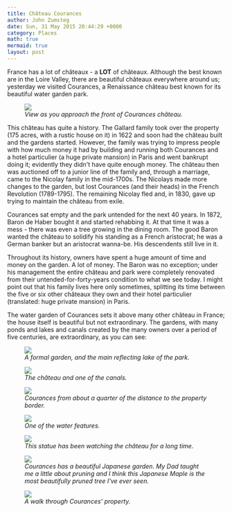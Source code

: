 ```yaml
---
title: Château Courances
author: John Zumsteg
date: Sun, 31 May 2015 20:44:29 +0000
category: Places
math: true
mermaid: true
layout: post
---
```

France has a lot of châteaux - a <strong>LOT</strong> of châteaux. Although the best known are in the Loire Valley, there are beautiful châteaux everywhere around us; yesterday we visited Courances, a Renaissance château best known for its beautiful water garden park.

<figure>
	<img src="{{site.url}}/assets/images/2015/05/20150530_DSC05077.jpg"/>
	<figcaption><em>View as you approach the front of Courances château.</em></figcaption>
</figure>



This château has quite a history. The Gallard family took over the property (175 acres, with a rustic house on it) in 1622 and soon had the château built and the gardens started. However, the family was trying to impress people with how much money it had by building and running both Courances and a hotel particulier (a huge private mansion) in Paris and went bankrupt doing it; evidently they didn't have quite enough money. The château then was auctioned off to a junior line of the family and, through a marriage, came to the Nicolay family in the mid-1700s. The Nicolays made more changes to the garden, but lost Courances (and their heads) in the French Revolution (1789-1795). The remaining Nicolay fled and, in 1830, gave up trying to maintain the château from exile.

Courances sat empty and the park untended for the next 40 years. In 1872, Baron de Haber bought it and started rehabbing it. At that time it was a mess - there was even a tree growing in the dining room. The good Baron wanted the château to solidify his standing as a French aristocrat; he was a German banker but an aristocrat wanna-be. His descendents still live in it.

Throughout its history, owners have spent a huge amount of time and money on the garden. A lot of money. The Baron was no exception; under his management the entire château and park were completely renovated from their untended-for-forty-years condition to what we see today. I might point out that his family lives here only sometimes, splitting its time between the five or six other châteaux they own and their hotel particulier (translated: huge private mansion) in Paris.

The water garden of Courances sets it above many other château in France; the house itself is beautiful but not extraordinary. The gardens, with many ponds and lakes and canals created by the many owners over a period of five centuries, are extraordinary, as you can see:

<figure>
	<img src="{{site.url}}/assets/images/2015/05/20150530_DSC05029.jpg"/>
	<figcaption><em>A formal garden, and the main reflecting lake of the park.</em></figcaption>
</figure>



<figure>
	<img src="{{site.url}}/assets/images/2015/05/20150530_DSC05056.jpg"/>
	<figcaption><em>The château and one of the canals.</em></figcaption>
</figure>



<figure>
	<img src="{{site.url}}/assets/images/2015/05/20150530_DSC05071.jpg"/>
	<figcaption><em>Courances from about a quarter of the distance to the property border.</em></figcaption>
</figure>



<figure>
	<img src="{{site.url}}/assets/images/2015/05/20150530_DSC05067.jpg"/>
	<figcaption><em>One of the water features.</em></figcaption>
</figure>



<figure>
	<img src="{{site.url}}/assets/images/2015/05/20150530_DSC05055.jpg"/>
	<figcaption><em>This statue has been watching the château for a long time.</em></figcaption>
</figure>



<figure>
	<img src="{{site.url}}/assets/images/2015/05/20150530_DSC05043.jpg"/>
	<figcaption><em>Courances has a beautiful Japanese garden. My Dad taught me a little about pruning and I think this Japanese Maple is the most beautifully pruned tree I've ever seen.</em></figcaption>
</figure>



<figure>
	<img src="{{site.url}}/assets/images/2015/05/20150530_DSC05065.jpg"/>
	<figcaption><em>A walk through Courances' property.</em></figcaption>
</figure>


